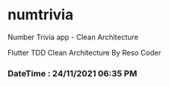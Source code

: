 # numtrivia

Number Trivia app - Clean Architecture

Flutter TDD Clean Architecture By Reso Coder



### DateTime : 24/11/2021 06:35 PM